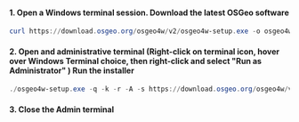 


#### 1. Open a Windows terminal session. Download the latest OSGeo software
```powershell
curl https://download.osgeo.org/osgeo4w/v2/osgeo4w-setup.exe -o osgeo4w-setup.exe
```

#### 2. Open and administrative terminal (Right-click on terminal icon, hover over Windows Terminal choice, then right-click and select "Run as Administrator" ) Run the installer
```powershell
./osgeo4w-setup.exe -q -k -r -A -s https://download.osgeo.org/osgeo4w/v2/ -P proj
```

#### 3. Close the Admin terminal

